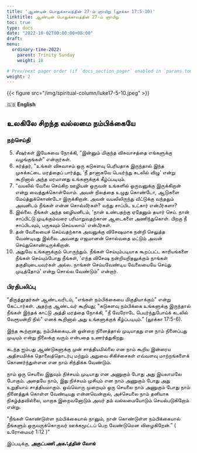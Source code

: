 ```yaml
---
title: 'ஆண்டின் பொதுக்காலத்தின் 27-ம் ஞாயிறு (லூக்கா 17:5-10)'
linktitle: ஆண்டின் பொதுக்காலத்தின் 27-ம் ஞாயிறு
toc: true
type: docs
date: "2022-10-02T00:00:00+08:00"
draft:
menu:
  ordinary-time-2022:
    parent: Trinity Sunday
    weight: 18

# Prev/next pager order (if `docs_section_pager` enabled in `params.toml`)
weight: 2
---
```


{{< figure src="/img/spiritual-column/luke17-5-10.jpeg" >}}

:gb: __English__
## உலகிலே சிறந்த வல்லமை நம்பிக்கையே

### நற்செய்தி
5. சீஷர்கள் இயேசுவை நோக்கி, “இன்னும் மிகுந்த விசுவாசத்தை எங்களுக்கு வழங்குங்கள்” என்றார்கள்.
6. கர்த்தர், “உங்கள் விசுவாசம் ஒரு கடுகளவு பெரியதாக இருந்தால் இந்த முசுக்கட்டை மரத்தைப் பார்த்து, ‘நீ தானாகவே பெயர்ந்து கடலில் விழு’ என்று கூறினால் அந்த மரமானது உங்களுக்குக் கீழ்ப்படியும்.
7. “வயலில் வேலை செய்கிற ஊழியன் ஒருவன் உங்களில் ஒருவனுக்கு இருக்கிறான் என்று வைத்துக்கொள்வோம். அவன் நிலத்தை உழுது கொண்டோ, ஆடுகளை மேய்த்துக்கொண்டோ இருக்கிறான். அவன் வயலிலிருந்து வீட்டுக்கு வந்ததும் அவனிடம் நீங்கள் என்ன சொல்வீர்கள்? வந்து சாப்பிட உட்கார் என்பீர்களா?
8. இல்லை. நீங்கள் அந்த ஊழியனிடம், ‘நான் உண்பதற்கு ஏதேனும் தயார் செய். நான் சாப்பிட்டு முடிக்கும்வரை பரிமாறுவதற்கான ஆடைகளை அணிந்துகொள். பிறகு நீ சாப்பிடவும், பருகவும் செய்யலாம்’ என்பீர்கள்.
9. தன் வேலையைச் செய்வதற்காக அவனுக்கு விசேஷமாக நன்றி செலுத்த வேண்டியது இல்லை. அவனது எஜமானன் சொல்வதை மட்டும் அவன் செய்துகொண்டிருக்கிறான்.
10. அதுவே உங்களுக்கும் பொருந்தும். நீங்கள் செய்யும்படியாக கூறப்பட்ட காரியங்களை நீங்கள் செய்யும்போது நீங்கள், ‘எந்த விசேஷ நன்றியறிதலுக்கும் நாங்கள் தகுதியுடையவர்கள் அல்ல. நாங்கள் செய்யவேண்டிய வேலையையே செய்து முடித்தோம்’ என்று சொல்ல வேண்டும்” என்றார்.

### பிரதிபலிப்பு
“திருத்தூதர்கள் ஆண்டவரிடம், "எங்கள் நம்பிக்கையை மிகுதியாக்கும்" என்று கேட்டார்கள். அதற்கு ஆண்டவர் கூறியது; "கடுகளவு நம்பிக்கை உங்களுக்கு இருந்தால் நீங்கள் இந்தக் காட்டு அத்தி மரத்தை நோக்கி, "நீ வேரோடே பெயர்ந்துபோய்க் கடலில் வேரூயன்றி நில்" எனக் கூறினால் அது உங்களுக்குக் கீழ்ப்படியும்.” (லூக்கா 17:5-6).

இந்த கூற்றானது, நம்பிக்கையுடன் ஒன்றை நினைத்தால் முடியாதது என நாம் நினைப்பது முடியும் என்று நிலைக்கு வரும் என்பதை உணர்த்துகிறது.

கடந்த ஐம்பது ஆண்டுகளுக்கு முன் சாத்தியமில்லை என நாம் கூறிய இன்ரைய அதிசயமிக்க தொலைத்தொடர்பு மற்றும் அறுவை சிகிச்சைகள் எவ்வளவு மாற்றங்களைக் கொணர்ந்துள்ளன என நாம் சிந்திக்க வேண்டும்.

நாம் ஒரு செயலை இதுவும் நிச்சயம் முடியாது என அணுகும் போது அது இயலாமலே போகும். அதையே நாம், இது நிச்சயம் முசியும் என நாம் அணுகும் போது அது உறுதியாய் சாத்தியமாகும். ஒவ்வொரு முறையும் ஒரு செயலை நாம் அணுகும் போது நாம் நினைத்துக் கொள்ள வேண்டியது என்னவென்றால், அச்செயலை நாம் தனியாக நிகழ்த்தவில்லை, மாறாக இறைவனோடும் அவர் தம் வல்லமையோடும் செயல்படுகிறோம் என்று.

“நீங்கள் கொண்டுள்ள நம்பிக்கையால் நானும், நான் கொண்டுள்ள நம்பிக்கையால் நீங்களும் ஒருவருக்கொருவர் ஊக்கமூட்டப் பெற வேண்டுமென விழைகிறேன்.” ( உரோமையர் 1:12 )“


இப்படிக்கு,
___அருட்பணி.அகஃத்தின் வோங்___
